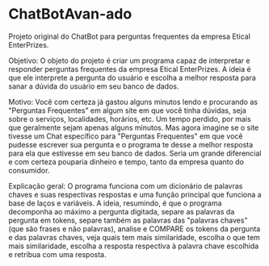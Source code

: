 # ChatBotAvan-ado

Projeto original do ChatBot para perguntas frequentes da empresa Etical EnterPrizes.

Objetivo: O objeto do projeto é criar um programa capaz de interpretar e responder perguntas frequentes da empresa Etical EnterPrizes. A ideia é que ele interprete a pergunta do usuário e escolha a melhor resposta para sanar a dúvida do usuário em seu banco de dados.

Motivo: Você com certeza já gastou alguns minutos lendo e procurando as "Perguntas Frequentes" em algum site em que você tinha dúvidas, seja sobre o serviços, localidades, horários, etc. Um tempo perdido, por mais que geralmente sejam apenas alguns minutos. Mas agora imagine se o site tivesse um Chat específico para "Perguntas Frequentes" em que você pudesse escrever sua pergunta e o programa te desse a melhor resposta para ela que estivesse em seu banco de dados. Seria um grande diferencial e com certeza pouparia dinheiro e tempo, tanto da empresa quanto do consumidor.

Explicação geral: O programa funciona com um dicionário de palavras chaves e suas respectivas respostas e uma função principal que funciona a base de laços e variáveis. A ideia, resumindo, é que o programa decomponha ao máximo a pergunta digitada, separe as palavras da pergunta em tokens, separe também as palavras das "palavras chaves" (que são frases e não palavras), analise e COMPARE os tokens da pergunta e das palavras chaves, veja quais tem mais similaridade, escolha o que tem mais similaridade, escolha a resposta respectiva à palavra chave escolhida e retribua com uma resposta.
